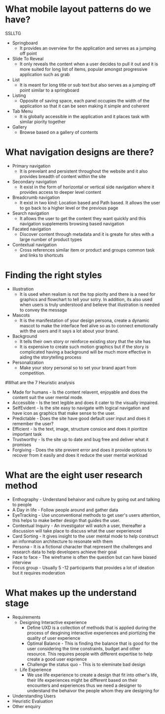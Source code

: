 # What mobile layout patterns do we have?
SSLLTG
* Springboard
  - It provides an overview for the application and serves as a jumping off point 
* Slide To Reveal
  - It only reveals the content when a user decides to pull it out and it is more suited for long list of items, popular amongst progressive application such as grab 
* List
  - It is meant for long title or sub text but also serves as a jumping off point similar to a springboard
* Listing
  - Opposite of saving space, each panel occupies the width of the application so that it can be seen making it simple and coherent
* Tab Menu
  - It is globally accessible in the application and it places task with similar piority together
* Gallery
  - Browse based on a gallery of contents

# What navigation designs are there?
* Primary navigation
  - It is prevelant and persistent throughout the website and it also provides breadth of content within the site
* Secondary navigation
  - It exist in the form of horizontal or vertical side navigation where it provides access to deeper level content
* Breadcrumb navigation
  - It exist in two kind: Location based and Path based. It allows the user to go back to a higher level or the previous page
* Search navigation
  - It allows the user to get the content they want quickly and this navigation supplements browsing based navigation
* Facated navigation
  - Discover content through metadata and it is greate for sites with a large number of product types
* Contextual navigation
  - Cross references similar item or product and groups common task and links to shortcuts

# Finding the right styles
* Illustration
  * It is used when realism is not the top piority and there is a need for graphics and flowchart to tell your sotry. In addition, its also used when users is truly understood and believe that illustration is needed to convey the message
* Mascots
  * It is the manifestation of your design persona, create a dynamic mascot to make the interface feel alive so as to connect emotionally with the users and it says a lot about your brand.
* Background
  * It tells their own story or reinforce existing story that the site has
  * It is expensive to create such motion graphics but if the story is complicated having a background will be much more effective in aiding the storytelling process
* Personalization
  * Make your story personal so to set your brand apart from competition.

#What are the 7 Heuristic analysis
* Made for humans - Is the content relavent, enjoyable and does the content suit the user mental mode.
* Accessible - Is the text legible and does it cater to the visually impaired.
* SelfEvident - Is the site easy to navigate with logical navigation and have icon as graphics that make sense to the user.
* Predictable - Does the site have good default user input and does it remember the user?
* Efficient - Is the text, image, structure consice and does it pioritize important task 
* Trustworthy - Is the site up to date and bug free and deliver what it promises
* Forgiving - Does the site prevent error and does it provide options to recover from it easily and does it reduce the user mental workload

# What are the eight user research method
* Enthography - Understand behaivor and culture by going out and talking to people
* A Day in life - Follow people around and gather data 
* EyeTracking - Use unconventional methods to get user's users attention, this helps to make better design that guides the user.
* Contextual Inquiry - An investigator will watch a user, thereafter a discussion will take place to discuss what the user experienced
* Card Sorting - It gives insight to the user mental mode to help construct an information architecture to resonate with them
* Persona - It is a fictional character that represent the challenges and research data to help developers achieve their goal
* Face to face - The wireframe is often the question but can have biased interview
* Focus group - Usually 5 -12 participants that provides a lot of ideation but it requires moderation 

# What makes up the understand stage
* Requirements
  - Designing Interactive experience
    - Define UXD is a collection of methods that is applied during the process of desgining interactive experiences and piortizing the quality of user experience
    - Optimal Balance - This is finding the balance that is good for the user considering the time constraints, budget and other resource. This requires people with different expertise to help create a good user exprience
    - Challenge the status quo - This is to eleminate bad design 
  - Life Experience
    - We use life experience to create a design that fit into other's life, their life experiences might be different based on their encounters and experiences thus we need a designer to understand the behaivor the people whom they are designing for 
* Understanding Users
* Heuristic Evaluation
* Other enquiry
